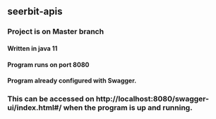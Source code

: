 ## seerbit-apis
### Project is on Master branch

#### Written in java 11

#### Program runs on port 8080

#### Program already configured with Swagger.
### This can be accessed on http://localhost:8080/swagger-ui/index.html#/ when the program is up and running.


